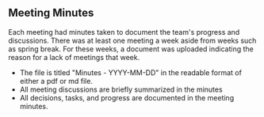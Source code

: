 ## Meeting Minutes

Each meeting had minutes taken to document the team's progress and discussions. There was at least one meeting a week aside from weeks such as spring break.
For these weeks, a document was uploaded indicating the reason for a lack of meetings that week.

- The file is titled "Minutes - YYYY-MM-DD" in the readable format of either a pdf or md file.
- All meeting discussions are briefly summarized in the minutes
- All decisions, tasks, and progress are documented in the meeting minutes.
